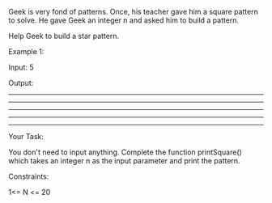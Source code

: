 Geek is very fond of patterns. Once, his teacher gave him a square pattern to solve. He gave Geek an integer n and asked him to build a pattern.

Help Geek to build a star pattern.

 

Example 1:

Input: 5

Output:
* * * * *
* * * * *
* * * * *
* * * * *
* * * * *
 

Your Task:

You don't need to input anything. Complete the function printSquare() which takes  an integer n  as the input parameter and print the pattern.

Constraints:

1<= N <= 20
